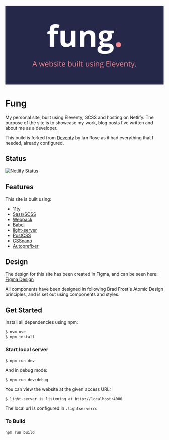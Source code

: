 
![The website logo, 'Fung' with text underneath which says 'A website built using Eleventy'](/docs/cover.png)
# Fung

My personal site, built using Eleventy, SCSS and hosting on Netlify. The purpose of the site is to showcase my work, blog posts I've written and about me as a developer.

This build is forked from [Deventy](https://github.com/ianrose/deventy) by Ian Rose as it had everything that I needed, already configured.
## Status
[![Netlify Status](https://api.netlify.com/api/v1/badges/00aae9ab-4de4-4a32-82dc-1a1a00bbbb7a/deploy-status)](https://app.netlify.com/sites/matt-fung-dev/deploys)

## Features
This site is built using:
- [11ty](https://www.11ty.io/)
- [Sass/SCSS](https://github.com/sass/node-sass)
- [Webpack](https://webpack.js.org/)
- [Babel](https://babeljs.io/)
- [light-server](https://github.com/txchen/light-server)
- [PostCSS](https://postcss.org/)
- [CSSnano](https://cssnano.co/)
- [Autoprefixer](https://github.com/postcss/autoprefixer)

## Design
The design for this site has been created in Figma, and can be seen here:
[Figma Design](https://www.figma.com/file/ta2lqg6ok8aQk4DxogNcul/fung)

All components have been designed in following Brad Frost's Atomic Design principles, and is set out using components and styles.

## Get Started

Install all dependencies using npm:

```
$ nvm use
$ npm install
```

### Start local server

```
$ npm run dev
```
 And in debug mode:
 
```
$ npm run dev:debug
```

You can view the website at the given access URL:
```
$ light-server is listening at http://localhost:4000
```

The local url is configured in `.lightserverrc`

### To Build

```
npm run build
```
